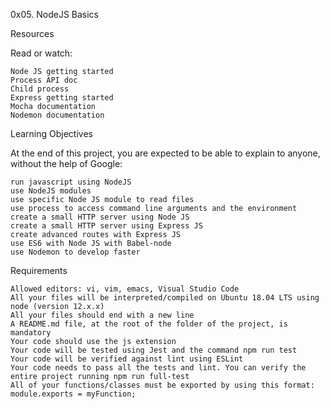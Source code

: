 0x05. NodeJS Basics

Resources

Read or watch:

    Node JS getting started
    Process API doc
    Child process
    Express getting started
    Mocha documentation
    Nodemon documentation

Learning Objectives

At the end of this project, you are expected to be able to explain to anyone, without the help of Google:

    run javascript using NodeJS
    use NodeJS modules
    use specific Node JS module to read files
    use process to access command line arguments and the environment
    create a small HTTP server using Node JS
    create a small HTTP server using Express JS
    create advanced routes with Express JS
    use ES6 with Node JS with Babel-node
    use Nodemon to develop faster

Requirements

    Allowed editors: vi, vim, emacs, Visual Studio Code
    All your files will be interpreted/compiled on Ubuntu 18.04 LTS using node (version 12.x.x)
    All your files should end with a new line
    A README.md file, at the root of the folder of the project, is mandatory
    Your code should use the js extension
    Your code will be tested using Jest and the command npm run test
    Your code will be verified against lint using ESLint
    Your code needs to pass all the tests and lint. You can verify the entire project running npm run full-test
    All of your functions/classes must be exported by using this format: module.exports = myFunction;
